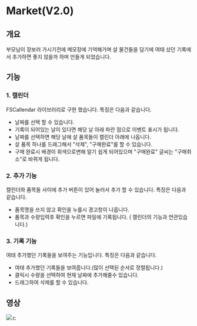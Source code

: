 # Market(V2.0)
## 개요
부모님이 장보러 가시기전에 메모장에 기억해가며 살 물건들을 담기에 
여태 샀던 기록에서 추가하면 좋지 않을까 하며 만들게 되었습니다.

## 기능
### 1. 캘린더
FSCallendar 라이브러리로 구현 했습니다. 특징은 다음과 같습니다.
- 날짜를 선택 할 수 있습니다.
- 기록이 되어있는 날이 있다면 해당 날 아래 파란 점으로 이벤트 표시가 됩니다.
- 날짜를 선택하면 해당 날에 살 품목들이 캘린더 아래에 나옵니다.
- 살 품목 하나를 드래그해서 "삭제", "구매완료"를 할 수 있습니다.
- 구매 완료시 배경이 회색으로변해 알기 쉽게 되어있으며 "구매완료" 글씨는 "구매취소"로 바뀌게 됩니다.

### 2. 추가 기능
캘린더와 품목들 사이에 추가 버튼이 있어 눌러서 추가 할 수 있습니다. 특징은 다음과 같습니다.
- 품목명을 쓰지 않고 확인을 누를시 경고창이 나옵니다.
- 품목과 수량입력후 확인을 누르면 파일에 기록됩니다. ( 캘린더의 기능과 연관있습니다.)

### 3. 기록 기능
여태 추가했던 기록들을 보여주는 기능입니다. 특징은 다음과 같습니다.
- 여태 추가했던 기록들을 보여줍니다.(많이 선택된 순서로 정렬됩니다.)
- 클릭시 수량을 선택하여 현재 날짜에 추가해줄수 있습니다.
- 드래그하여 삭제를 할 수 있습니다.
## 영상
![ㄷ](Market.gif)
